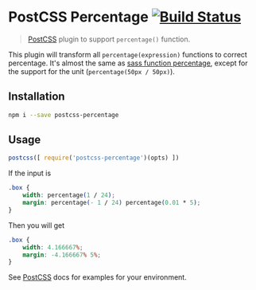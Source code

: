 # PostCSS Percentage [![Build Status][ci-img]][ci]

> [PostCSS] plugin to support `percentage()` function.

This plugin will transform all `percentage(expression)` functions to correct percentage.
It's almost the same as [sass function percentage](http://sass-lang.com/documentation/Sass/Script/Functions.html#percentage-instance_method),
except for the support for the unit (`percentage(50px / 50px)`).

[PostCSS]: https://github.com/postcss/postcss
[ci-img]:  https://travis-ci.org/creeperyang/postcss-percentage.svg
[ci]:      https://travis-ci.org/creeperyang/postcss-percentage

## Installation

```bash
npm i --save postcss-percentage
```

## Usage

```js
postcss([ require('postcss-percentage')(opts) ])
```

If the input is

```css
.box {
    width: percentage(1 / 24);
    margin: percentage(- 1 / 24) percentage(0.01 * 5);
}
```

Then you will get

```css
.box {
    width: 4.166667%;
    margin: -4.166667% 5%;
}
```

See [PostCSS] docs for examples for your environment.

